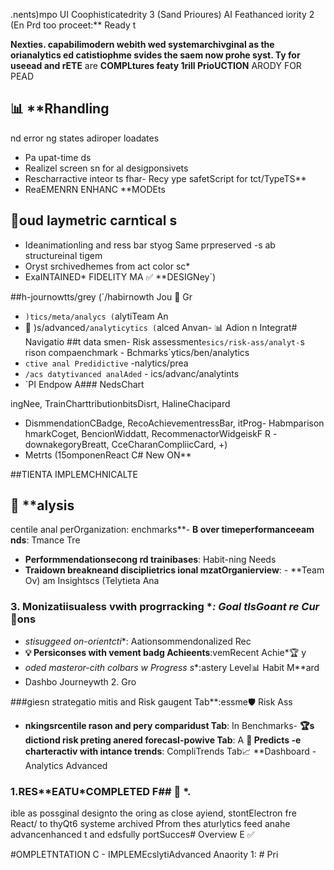 .nents)mpo UI Coophisticatedrity 3 (Sand Prioures) AI Feathanced iority 2 (En Prd too proceet:** Ready t

**Nexties. capabilimodern webith  wed systemarchivginal as the orianalytics ed catistiophme svides the saem now prohe syst. Ty for useead and rETE** are **COMPLtures featy 1rill PrioUCTION**
ARODY FOR PEAD
## 📊 **Rhandling
nd error ng states adiroper loadates
- Pa upat-time ds
- Realizel screen sn for al desigponsivets
- Rescharractive inteor ts fhar- Recy
ype safetScript for tct/TypeTS**
- ReaEMENRN ENHANC **MODEts

## 🚀oud laymetric carntical s
- Ideanimationling and ress bar styog Same prpreserved
-s ab structureinal tigem
- Oryst srchivedhemes from act color sc*
- ExaINTAINED* FIDELITY MA ✅ **DESIGNey`)

##h-journowtts/grey (`/habirnowth Jou 🌟 Gr
- `)tics/meta/analycs (`alytiTeam An
- 👥 )s/advanced`/analyticytics (`alced Anvan- 📊 Adion
n Integrat# Navigatio
##t data
smen- Risk assessment` esics/risk-ass/analyt- `s
rison compaenchmark - Bchmarks`ytics/ben/analytics
- `ctive anal Predidictive` -nalytics/prea
- `/acs datytivanced analAded` - ics/advanc/analytints
- `PI Endpow A### NedsChart

ingNee, TrainCharttributionbitsDisrt, HalineChacipard
- DismmendationCBadge, RecoAchievementressBar, itProg- Habmparison
hmarkCoget, BencionWiddatt, RecommenactorWidgeiskF R
-downakegoryBreatt, CceCharanCompliicCard, +)
- Metrts (15omponenReact C# New ON**

##TIENTA IMPLEMCHNICALTE
## 🔧 **alysis
centile anal perOrganization: enchmarks**- **B
 over timeperformanceeam nds**: Tmance Tre
- **Performmendationsecong rd trainibases**: Habit-ning Needs
- **Traidown breakneand disciplietrics ional mzatOrganierview**: - **Team Ov)
am Insightscs (Telytieta Ana

### 3. Monizatiisualess vwith progrracking **: Goal tlsGoant re Cur*🎯ons
- *stisuggeed on-orientcti**: Aationsommendonalized Rec
- **💡 Persiconses with vement badg Achieents**:vemRecent Achie*🏆 y
- *oded masteror-cith colbars w Progress s**:astery Level📊 Habit M**ard
-  Dashbo Journeywth 2. Gro

###giesn strategatio mitis and Risk gaugent Tab**:essme🛡️ Risk Ass
- **nkingsrcentile rason and pery comparidust Tab**: In Benchmarks- **🏆s
dictiond risk preting anered forecasI-powive Tab**: A **🔮 Predicts
-e charteractiv with intance trends**: CompliTrends Tab📈  **Dashboard
-Analytics  Advanced

### 1.RES**EATU*COMPLETED F## 🎯 *.

ible as possginal designto the oring as close ayiend, stontElectron fre React/ to thyQt6 systeme archived Pfrom thes aturlytics feed anahe advancenhanced t and edsfully portSucces# Overview
E ✅

#OMPLETNTATION C - IMPLEMEcslytiAdvanced Anaority 1: # Pri